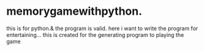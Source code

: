 # memorygamewithpython.
this is for python.& the program is valid.
here i want to write the program for entertaining...
this is created for the generating  program to playing the game 
